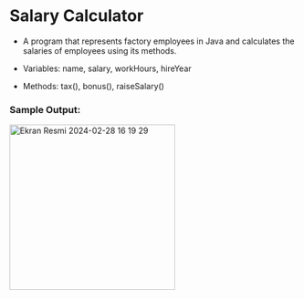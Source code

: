 # Salary Calculator
- A program that represents factory employees in Java and calculates the salaries of employees using its methods.
  
- Variables:
  name, salary, workHours, hireYear
  
- Methods:
  tax(), bonus(), raiseSalary()

### Sample Output: 

<img width="290" alt="Ekran Resmi 2024-02-28 16 19 29" src="https://github.com/enisHatipoglu23/WebDevelopment-Bootcamp/assets/83842630/783e7967-a132-42da-a94a-abdc036a5d36">
